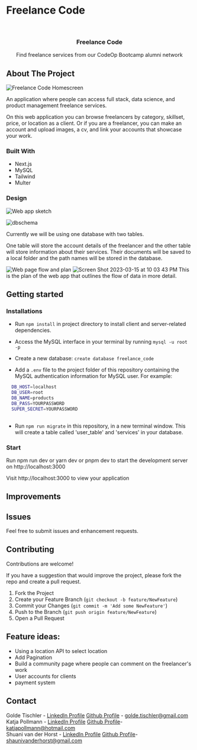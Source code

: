 # Freelance Code 

<br />

<h3 align="center">Freelance Code</h3>

 <p align="center">
   Find freelance services from our CodeOp Bootcamp alumni network
  </p>


## About The Project

![Freelance Code Homescreen](https://user-images.githubusercontent.com/112785177/225439471-eb4ab708-0f66-4188-b781-04f40604b6ad.png)

An application where people can access full stack, data science, and product management freelance services. 

On this web application you can browse freelancers by category, skillset, price, or location as a client. Or if you are a freelancer, you can make an account and upload images, a cv, and link your accounts that showcase your work. 


### Built With

* Next.js
* MySQL 
* Tailwind
* Multer 

### Design 

![Web app sketch](https://user-images.githubusercontent.com/112785177/225447081-7165cc57-8e76-4df5-acde-3e8a4f56314d.png)

![dbschema](https://user-images.githubusercontent.com/112785177/225446467-1f573d26-956e-43d2-9758-4c641ca6f574.png)

Currently we will be using one database with two tables. 

One table will store the account details of the freelancer and the other table will store information about their services. Their documents will be saved to a local folder and the path names will be stored in the database. 

![Web page flow and plan](https://user-images.githubusercontent.com/112785177/225441832-2b92a909-d107-4278-a90b-422d44530808.png)
![Screen Shot 2023-03-15 at 10 03 43 PM](https://user-images.githubusercontent.com/112785177/225442007-90c9e748-af94-430d-8039-ac91e4dbbf12.png)
This is the plan of the web app that outlines the flow of data in more detail. 

## Getting started

### Installations 

- Run `npm install` in project directory to install client and server-related dependencies.

- Access the MySQL interface in your terminal by running `mysql -u root -p`
- Create a new database: `create database freelance_code`
- Add a `.env` file to the project folder of this repository containing the MySQL authentication information for MySQL user. For example:

```bash
  DB_HOST=localhost
  DB_USER=root
  DB_NAME=products
  DB_PASS=YOURPASSWORD
  SUPER_SECRET=YOURPASSWORD
  
```

- Run `npm run migrate` in this repository, in a new terminal window. This will create a table called 'user_table' and 'services' in your database.



### Start

Run npm run dev or yarn dev or pnpm dev to start the development server on http://localhost:3000

Visit http://localhost:3000 to view your application

## Improvements 

## Issues

Feel free to submit issues and enhancement requests.
 

## Contributing

Contributions are welcome!

If you have a suggestion that would improve the project, please fork the repo and create a pull request. 

1. Fork the Project
2. Create your Feature Branch (`git checkout -b feature/NewFeature`)
3. Commit your Changes (`git commit -m 'Add some NewFeature'`)
4. Push to the Branch (`git push origin feature/NewFeature`)
5. Open a Pull Request

## Feature ideas:

* Using a location API to select location  
* Add Pagination 
* Build a community page where people can comment on the freelancer's work
* User accounts for clients
* payment system 

## Contact

Golde Tischler - [LinkedIn Profile](www.linkedin.com/in/golde-tischler) [Github Profile](www.github.com/goldet) - golde.tischler@gmail.com <br/>
Katja Pollmann - [LinkedIn Profile](www.linkedin.com/in/katja-pollmann-613989a7) [Github Profile](https://github.com/kpo18)- katjapollmann@hotmail.com <br/>
Shuani van der Horst - [LinkedIn Profile](https://www.linkedin.com/in/shauni-van-der-horst-1905571ba/) [Github Profile](https://github.com/Shaunivdh)- shaunivanderhorst@gmail.com


